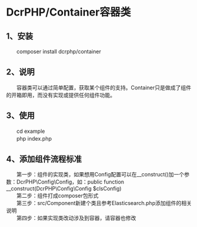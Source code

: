 # DcrPHP/Container容器类

## 1、安装
　　composer install dcrphp/container

## 2、说明
　　容器类可以通过简单配置，获取某个组件的支持。Container只是做成了组件的开箱即用，而没有实现或提供任何组件功能。  

## 3、使用
　　cd example  
　　php index.php

## 4、添加组件流程标准 
　　第一步：组件的实现类，如果想用Config配置可以在__construct()加一个参数：DcrPHP\Config\Config，如：public function __construct(DcrPHP\Config\Config $clsConfig)  
　　第二步：组件打成composer包形式  
　　第三步：src/Component新建个类且参考Elasticsearch.php添加组件的相关说明  
　　第四步：如果实现类改动涉及到容器，请容器也修改